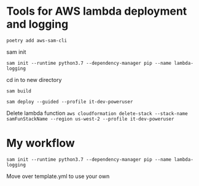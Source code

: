 # Tools for AWS lambda deployment and logging

`poetry add aws-sam-cli`

sam init

`sam init --runtime python3.7 --dependency-manager pip --name lambda-logging`

cd in to new directory

`sam build`

`sam deploy --guided --profile it-dev-poweruser`

Delete lambda function 
`aws cloudformation delete-stack --stack-name samFunStackName --region us-west-2 --profile it-dev-poweruser`

# My workflow
`sam init --runtime python3.7 --dependency-manager pip --name lambda-logging`

Move over template.yml to use your own

